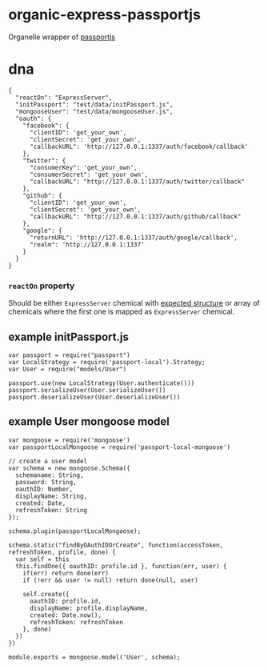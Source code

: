 # organic-express-passportjs

Organelle wrapper of [passportjs](https://github.com/jaredhanson/passport)

# dna

    {
      "reactOn": "ExpressServer",
      "initPassport": "test/data/initPassport.js",
      "mongooseUser": "test/data/mongooseUser.js",
      "oauth": {
        "facebook": {
          "clientID": 'get_your_own',
          "clientSecret": 'get_your_own',
          "callbackURL": 'http://127.0.0.1:1337/auth/facebook/callback'
        },
        "twitter": {
          "consumerKey": 'get_your_own',
          "consumerSecret": 'get_your_own',
          "callbackURL": "http://127.0.0.1:1337/auth/twitter/callback"
        },
        "github": {
          "clientID": 'get_your_own',
          "clientSecret": 'get_your_own',
          "callbackURL": "http://127.0.0.1:1337/auth/github/callback"
        },
        "google": {
          "returnURL": 'http://127.0.0.1:1337/auth/google/callback',
          "realm": 'http://127.0.0.1:1337'
        }
      }
    }

### `reactOn` property

Should be either `ExpressServer` chemical with [expected structure](https://github.com/outbounder/organic-express-server#emitready-chemical) or array of chemicals where the first one is mapped as `ExpressServer` chemical.

## example initPassport.js

    var passport = require("passport")
    var LocalStrategy = require('passport-local').Strategy;
    var User = require("models/User")

    passport.use(new LocalStrategy(User.authenticate()))
    passport.serializeUser(User.serializeUser())
    passport.deserializeUser(User.deserializeUser())

## example User mongoose model

    var mongoose = require('mongoose')
    var passportLocalMongoose = require('passport-local-mongoose')

    // create a user model
    var schema = new mongoose.Schema({
      schemaname: String,
      password: String,
      oauthID: Number,
      displayName: String,
      created: Date,
      refreshToken: String
    });

    schema.plugin(passportLocalMongoose);

    schema.static("findByOAuthIDOrCreate", function(accessToken, refreshToken, profile, done) {
      var self = this
      this.findOne({ oauthID: profile.id }, function(err, user) {
        if(err) return done(err)
        if (!err && user != null) return done(null, user)
        
        self.create({
          oauthID: profile.id,
          displayName: profile.displayName,
          created: Date.now(),
          refreshToken: refreshToken
        }, done)
      })
    })

    module.exports = mongoose.model('User', schema);